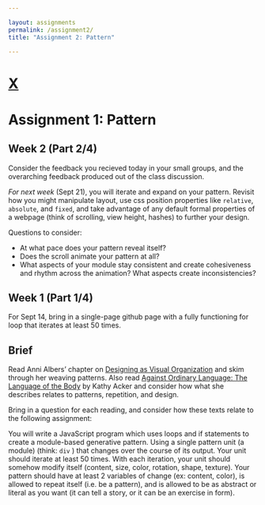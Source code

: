 ```yaml
---

layout: assignments
permalink: /assignment2/
title: "Assignment 2: Pattern"

---
```


# [X](/)
# Assignment 1: Pattern

## Week 2 (Part 2/4)

 Consider the feedback you recieved today in your small groups, and the overarching feedback produced out of the class discussion.

*For next week* (Sept 21), you will iterate and expand on your pattern. Revisit how you might manipulate layout, use css position properties like `relative`, `absolute`, and `fixed`, and take advantage of any default formal properties of a webpage (think of scrolling, view height, hashes) to further your design. 

Questions to consider: 
- At what pace does your pattern reveal itself?
- Does the scroll animate your pattern at all? 
- What aspects of your module stay consistent and create cohesiveness and rhythm across the animation? What aspects create inconsistencies? 


<!-- Animate your pattern using the `setTimeout` function. Carefully consider what design changes you should implement now that your site is no longer static. If you are interested in introducing a random element to your pattern, feel free to. 

Questions to consider: 
- At what pace does your pattern reveal itself?
- Does your unit overwrite itself, or is it additive?
- Does the scale of your module shift now that it is animating? 
- What aspects of your module stay consistent and create cohesiveness and rhythm across the animation? What aspects create inconsistencies? 

 -->

## Week 1 (Part 1/4)

For Sept 14, bring in a single-page github page with a fully functioning for loop that iterates at least 50 times.

## Brief
Read Anni Albers’ chapter on [Designing as Visual Organization](http://s3.amazonaws.com/arena-attachments/2597972/2065c555bbd04503da9df3d3ec5052dc.pdf?1535137003) and skim through her weaving patterns. Also read [Against Ordinary Language: The Language of the Body](http://s3.amazonaws.com/arena-attachments/2598476/32ee9b74216346c153e4600a745e0586.pdf?1535145818) by Kathy Acker and consider how what she describes relates to patterns, repetition, and design. 

Bring in a question for each reading, and consider how these texts relate to the following assignment:

You will write a JavaScript program which uses loops and if statements to create a module-based generative pattern. Using a single pattern unit (a module) (think: `div` ) that changes over the course of its output. Your unit should iterate at least 50 times. With each iteration, your unit should somehow modify itself (content, size, color, rotation, shape, texture). Your pattern should have at least 2 variables of change (ex: content, color), is allowed to repeat itself (i.e. be a pattern), and is allowed to be as abstract or literal as you want (it can tell a story, or it can be an exercise in form).
